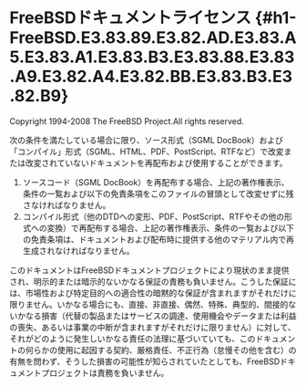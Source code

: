 FreeBSDドキュメントライセンス {#h1-FreeBSD.E3.83.89.E3.82.AD.E3.83.A5.E3.83.A1.E3.83.B3.E3.83.88.E3.83.A9.E3.82.A4.E3.82.BB.E3.83.B3.E3.82.B9}
=============================

Copyright 1994-2008 The FreeBSD Project.All rights reserved.

次の条件を満たしている場合に限り、ソース形式（SGML
DocBook）および「コンパイル」形式（SGML、HTML、PDF、PostScript、RTFなど）で改変または改変されていないドキュメントを再配布および使用することができます。

1.  ソースコード（SGML
    DocBook）を再配布する場合、上記の著作権表示、条件の一覧および以下の免責条項をこのファイルの冒頭として改変せずに残さなければなりません。
2.  コンパイル形式（他のDTDへの変形、PDF、PostScript、RTFやその他の形式への変換）で再配布する場合、上記の著作権表示、条件の一覧および以下の免責条項は、ドキュメントおよび配布時に提供する他のマテリアル内で再生成されなければなりません。

このドキュメントはFreeBSDドキュメントプロジェクトにより現状のまま提供され、明示的または暗示的ないかなる保証の責務も負いません。こうした保証には、市場性および特定目的への適合性の暗黙的な保証が含まれますがそれだけに限りません。いかなる場合にも、直接、非直接、偶然、特殊、典型的、間接的ないかなる損害（代替の製品またはサービスの調達、使用機会やデータまたは利益の喪失、あるいは事業の中断が含まれますがそれだけに限りません）に対して、それがどのように発生しいかなる責任の法理に基づいていても、このドキュメントの何らかの使用に起因する契約、厳格責任、不正行為（怠慢その他を含む）の有無を問わず、そうした損害の可能性が知らされていたとしても、FreeBSDドキュメントプロジェクトは責務を負いません。
